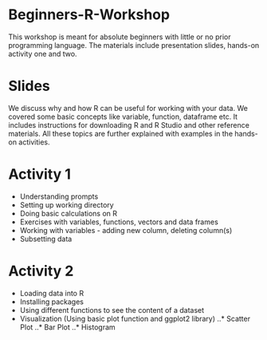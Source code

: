# Beginners-R-Workshop
This workshop is meant for absolute beginners with little or no prior programming language. 
The materials include presentation slides, hands-on activity one and two.

# Slides
We discuss why and how R can be useful for working with your data. We covered some basic concepts like variable, function, dataframe etc. It includes instructions for downloading R and R Studio and other reference materials. All these topics are further explained with examples in the hands-on activities. 

# Activity 1
* Understanding prompts
* Setting up working directory
* Doing basic calculations on R
* Exercises with variables, functions, vectors and data frames
* Working with variables - adding new column, deleting column(s)
* Subsetting data 

# Activity 2
* Loading data into R
* Installing packages
* Using different functions to see the content of a dataset
* Visualization (Using basic plot function and ggplot2 library)
..* Scatter Plot
..* Bar Plot
..* Histogram 
